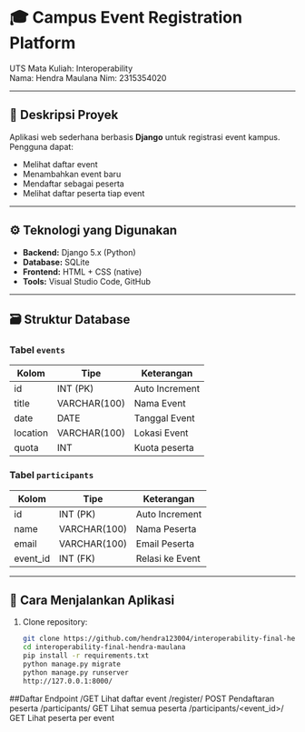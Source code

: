 # 🎓 Campus Event Registration Platform
UTS Mata Kuliah: Interoperability  
Nama: Hendra Maulana 
Nim: 2315354020 

---

## 📘 Deskripsi Proyek
Aplikasi web sederhana berbasis **Django** untuk registrasi event kampus.  
Pengguna dapat:
- Melihat daftar event
- Menambahkan event baru
- Mendaftar sebagai peserta
- Melihat daftar peserta tiap event

---

## ⚙️ Teknologi yang Digunakan
- **Backend:** Django 5.x (Python)
- **Database:** SQLite
- **Frontend:** HTML + CSS (native)
- **Tools:** Visual Studio Code, GitHub

---

## 🗃️ Struktur Database
### Tabel `events`
| Kolom | Tipe | Keterangan |
|--------|------|-------------|
| id | INT (PK) | Auto Increment |
| title | VARCHAR(100) | Nama Event |
| date | DATE | Tanggal Event |
| location | VARCHAR(100) | Lokasi Event |
| quota | INT | Kuota peserta |

### Tabel `participants`
| Kolom | Tipe | Keterangan |
|--------|------|-------------|
| id | INT (PK) | Auto Increment |
| name | VARCHAR(100) | Nama Peserta |
| email | VARCHAR(100) | Email Peserta |
| event_id | INT (FK) | Relasi ke Event |

---

## 🚀 Cara Menjalankan Aplikasi
1. Clone repository:
   ```bash
   git clone https://github.com/hendra123004/interoperability-final-hendra-maulana.git
   cd interoperability-final-hendra-maulana
   pip install -r requirements.txt
   python manage.py migrate
   python manage.py runserver
   http://127.0.0.1:8000/

##Daftar Endpoint
   /GET	   Lihat daftar event
   /register/	POST	   Pendaftaran peserta
   /participants/	GET	Lihat semua peserta
   /participants/<event_id>/	GET	Lihat peserta per event

